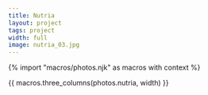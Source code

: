 ```yaml
---
title: Nutria
layout: project
tags: project
width: full
image: nutria_03.jpg
---
```


{% import "macros/photos.njk" as macros with context %}

{{ macros.three_columns(photos.nutria, width) }}
